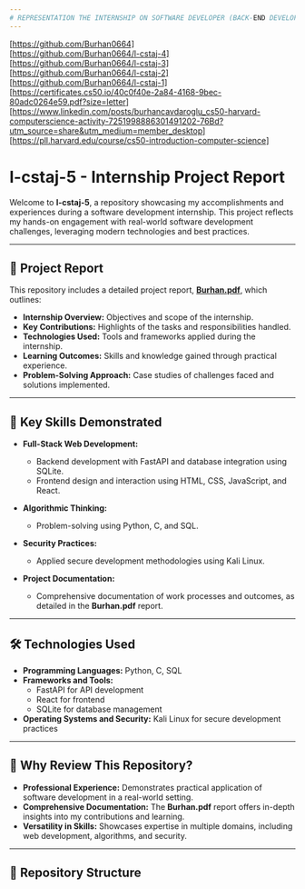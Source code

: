 ```yaml
---
# REPRESENTATION THE INTERNSHIP ON SOFTWARE DEVELOPER (BACK-END DEVELOPER) AS COMPUTER ENGINEER STUDENT .
---
```

[https://github.com/Burhan0664]<br>
[https://github.com/Burhan0664/l-cstaj-4]<br>
[https://github.com/Burhan0664/l-cstaj-3]<br>
[https://github.com/Burhan0664/l-cstaj-2]<br>
[https://github.com/Burhan0664/l-cstaj-1]<br>
[https://certificates.cs50.io/40c0f40e-2a84-4168-9bec-80adc0264e59.pdf?size=letter]<br>
[https://www.linkedin.com/posts/burhancavdaroglu_cs50-harvard-computerscience-activity-7251998886301491202-76Bd?utm_source=share&utm_medium=member_desktop]<br>
[https://pll.harvard.edu/course/cs50-introduction-computer-science]


# l-cstaj-5 - Internship Project Report

Welcome to **l-cstaj-5**, a repository showcasing my accomplishments and experiences during a software development internship. This project reflects my hands-on engagement with real-world software development challenges, leveraging modern technologies and best practices.

---

## 📄 Project Report

This repository includes a detailed project report, **[Burhan.pdf](https://github.com/Burhan0664/l-cstaj-5/blob/main/Burhan.pdf)**, which outlines:  

- **Internship Overview:** Objectives and scope of the internship.  
- **Key Contributions:** Highlights of the tasks and responsibilities handled.  
- **Technologies Used:** Tools and frameworks applied during the internship.  
- **Learning Outcomes:** Skills and knowledge gained through practical experience.  
- **Problem-Solving Approach:** Case studies of challenges faced and solutions implemented.  

---

## 🚀 Key Skills Demonstrated  

- **Full-Stack Web Development:**  
  - Backend development with FastAPI and database integration using SQLite.  
  - Frontend design and interaction using HTML, CSS, JavaScript, and React.  

- **Algorithmic Thinking:**  
  - Problem-solving using Python, C, and SQL.  

- **Security Practices:**  
  - Applied secure development methodologies using Kali Linux.  

- **Project Documentation:**  
  - Comprehensive documentation of work processes and outcomes, as detailed in the **Burhan.pdf** report.  

---

## 🛠️ Technologies Used  

- **Programming Languages:** Python, C, SQL  
- **Frameworks and Tools:**  
  - FastAPI for API development  
  - React for frontend  
  - SQLite for database management  
- **Operating Systems and Security:** Kali Linux for secure development practices  

---

## 🌟 Why Review This Repository?  

- **Professional Experience:** Demonstrates practical application of software development in a real-world setting.  
- **Comprehensive Documentation:** The **Burhan.pdf** report offers in-depth insights into my contributions and learning.  
- **Versatility in Skills:** Showcases expertise in multiple domains, including web development, algorithms, and security.  

---

## 📂 Repository Structure  

